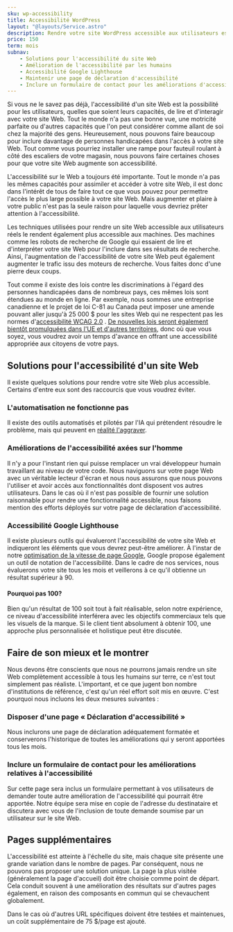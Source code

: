 ```yaml
---
sku: wp-accessibility
title: Accessibilité WordPress
layout: "@layouts/Service.astro"
description: Rendre votre site WordPress accessible aux utilisateurs est désormais une obligation légale dans de nombreux endroits. Ne prenez pas de retard. Nous peaufinerons votre site Web pour qu'il soit correctement accessible et qu'il mène l'avenir du contenu en ligne pour tous.
price: 150
term: mois
subnav:
    - Solutions pour l'accessibilité du site Web
    - Amélioration de l'accessibilité par les humains
    - Accessibilité Google Lighthouse
    - Maintenir une page de déclaration d'accessibilité
    - Inclure un formulaire de contact pour les améliorations d'accessibilité
---
```


Si vous ne le savez pas déjà, l'accessibilité d'un site Web est la possibilité pour les utilisateurs, quelles que soient leurs capacités, de lire et d'interagir avec votre site Web. Tout le monde n'a pas une bonne vue, une motricité parfaite ou d'autres capacités que l'on peut considérer comme allant de soi chez la majorité des gens. Heureusement, nous pouvons faire beaucoup pour inclure davantage de personnes handicapées dans l'accès à votre site Web. Tout comme vous pourriez installer une rampe pour fauteuil roulant à côté des escaliers de votre magasin, nous pouvons faire certaines choses pour que votre site Web augmente son accessibilité.

L'accessibilité sur le Web a toujours été importante. Tout le monde n'a pas les mêmes capacités pour assimiler et accéder à votre site Web, il est donc dans l'intérêt de tous de faire tout ce que vous pouvez pour permettre l'accès le plus large possible à votre site Web. Mais augmenter et plaire à votre public n'est pas la seule raison pour laquelle vous devriez prêter attention à l'accessibilité.

Les techniques utilisées pour rendre un site Web accessible aux utilisateurs réels le rendent également plus accessible aux machines. Des machines comme les robots de recherche de Google qui essaient de lire et d'interpréter votre site Web pour l'inclure dans ses résultats de recherche. Ainsi, l'augmentation de l'accessibilité de votre site Web peut également augmenter le trafic issu des moteurs de recherche. Vous faites donc d'une pierre deux coups.

Tout comme il existe des lois contre les discriminations à l'égard des personnes handicapées dans de nombreux pays, ces mêmes lois sont étendues au monde en ligne. Par exemple, nous sommes une entreprise canadienne et le projet de loi C-81 au Canada peut imposer une amende pouvant aller jusqu'à 25 000 $ pour les sites Web qui ne respectent pas les normes d'[accessibilité WCAG 2.0](https://www.w3.org/TR/WCAG20/) . [De nouvelles lois seront également bientôt promulguées dans l'UE et d'autres territoires](/how-to-achieve-great-accessibility-on-canadian-websites), donc où que vous soyez, vous voudrez avoir un temps d'avance en offrant une accessibilité appropriée aux citoyens de votre pays.

## Solutions pour l'accessibilité d'un site Web

Il existe quelques solutions pour rendre votre site Web plus accessible. Certains d'entre eux sont des raccourcis que vous voudrez éviter.

### L'automatisation ne fonctionne pas

Il existe des outils automatisés et pilotés par l'IA qui prétendent résoudre le problème, mais qui peuvent en [réalité l'aggraver](https://www.nytimes.com/2022/07/13/technology/ai-web-accessibility.html).

### Améliorations de l'accessibilité axées sur l'homme

Il n'y a pour l'instant rien qui puisse remplacer un vrai développeur humain travaillant au niveau de votre code. Nous naviguons sur votre page Web avec un véritable lecteur d'écran et nous nous assurons que nous pouvons l'utiliser et avoir accès aux fonctionnalités dont disposent vos autres utilisateurs. Dans le cas où il n'est pas possible de fournir une solution raisonnable pour rendre une fonctionnalité accessible, nous faisons mention des efforts déployés sur votre page de déclaration d'accessibilité.

### Accessibilité Google Lighthouse

Il existe plusieurs outils qui évalueront l'accessibilité de votre site Web et indiqueront les éléments que vous devrez peut-être améliorer. À l'instar de notre [optimisation de la vitesse de page Google](/wordpress-services/speed-optimization), Google propose également un outil de notation de l'accessibilité. Dans le cadre de nos services, nous évaluerons votre site tous les mois et veillerons à ce qu'il obtienne un résultat supérieur à 90.

#### Pourquoi pas 100?

Bien qu'un résultat de 100 soit tout à fait réalisable, selon notre expérience, ce niveau d'accessibilité interférera avec les objectifs commerciaux tels que les visuels de la marque. Si le client tient absolument à obtenir 100, une approche plus personnalisée et holistique peut être discutée.

## Faire de son mieux et le montrer

Nous devons être conscients que nous ne pourrons jamais rendre un site Web complètement accessible à tous les humains sur terre, ce n'est tout simplement pas réaliste. L'important, et ce que jugent bon nombre d'institutions de référence, c'est qu'un réel effort soit mis en œuvre. C'est pourquoi nous incluons les deux mesures suivantes :

###  Disposer d'une page « Déclaration d'accessibilité »

Nous inclurons une page de déclaration adéquatement formatée et conserverons l'historique de toutes les améliorations qui y seront apportées tous les mois.

### Inclure un formulaire de contact pour les améliorations relatives à l'accessibilité

Sur cette page sera inclus un formulaire permettant à vos utilisateurs de demander toute autre amélioration de l'accessibilité qui pourrait être apportée. Notre équipe sera mise en copie de l'adresse du destinataire et discutera avec vous de l'inclusion de toute demande soumise par un utilisateur sur le site Web.

## Pages supplémentaires

L'accessibilité est atteinte à l'échelle du site, mais chaque site présente une grande variation dans le nombre de pages. Par conséquent, nous ne pouvons pas proposer une solution unique. La page la plus visitée (généralement la page d'accueil) doit être choisie comme point de départ. Cela conduit souvent à une amélioration des résultats sur d'autres pages également, en raison des composants en commun qui se chevauchent globalement.

Dans le cas où d'autres URL spécifiques doivent être testées et maintenues, un coût supplémentaire de 75 $/page est ajouté.
